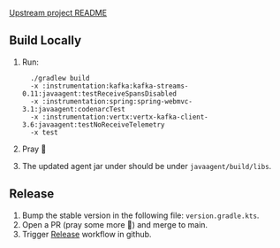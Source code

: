 [Upstream project README](https://github.com/open-telemetry/opentelemetry-java/blob/main/README.md)

## Build Locally

1. Run:

   ```
     ./gradlew build
     -x :instrumentation:kafka:kafka-streams-0.11:javaagent:testReceiveSpansDisabled
     -x :instrumentation:spring:spring-webmvc-3.1:javaagent:codenarcTest
     -x :instrumentation:vertx:vertx-kafka-client-3.6:javaagent:testNoReceiveTelemetry
     -x test
   ```

2. Pray 🙏
3. The updated agent jar under should be under `javaagent/build/libs`.

## Release

1. Bump the stable version in the following file: `version.gradle.kts`.
2. Open a PR (pray some more 🙏) and merge to main.
3. Trigger [Release](https://github.com/helios/opentelemetry-java-instrumentation/actions/workflows/release.yml) workflow in github.

